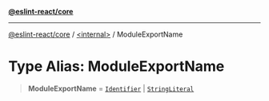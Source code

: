 [**@eslint-react/core**](../../README.md)

***

[@eslint-react/core](../../README.md) / [\<internal\>](../README.md) / ModuleExportName

# Type Alias: ModuleExportName

> **ModuleExportName** = [`Identifier`](../interfaces/Identifier-1.md) \| [`StringLiteral`](../interfaces/StringLiteral-1.md)
